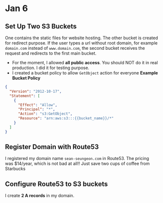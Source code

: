 # Jan 6

## Set Up Two S3 Buckets
One contains the static files for website hosting. The other bucket is created for redirect purpose. If the user types a url without root domain, for example `domain.com` instead of `www.domain.com`, the second bucket receives the request and redirects to the first main bucket.
- For the moment, I allowed **all public access**. You should NOT do it in real production. I did it for testing purpose.
- I created a bucket policy to allow `GetObject` action for everyone
**Example Bucket Policy**
```json
{
  "Version": "2012-10-17",
  "Statement": [
    {
      "Effect": "Allow",
      "Principal": "*",
      "Action": "s3:GetObject",
      "Resource": "arn:aws:s3:::{{bucket_name}}/*"
    }
  ]
}
```

## Register Domain with Route53
I registered my domain name `sean-seungeon.com` in Route53. The pricing was $14/year, which is not bad at all!! Just save two cups of coffee from Starbucks

## Configure Route53 to S3 buckets
I create **2 A records** in my domain.
